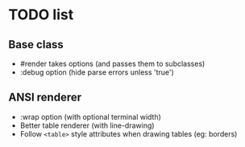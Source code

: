 # TODO list

## Base class

* #render takes options (and passes them to subclasses)
* :debug option (hide parse errors unless 'true')

## ANSI renderer

* :wrap option (with optional terminal width)
* Better table renderer (with line-drawing)
* Follow `<table>` style attributes when drawing tables (eg: borders)
